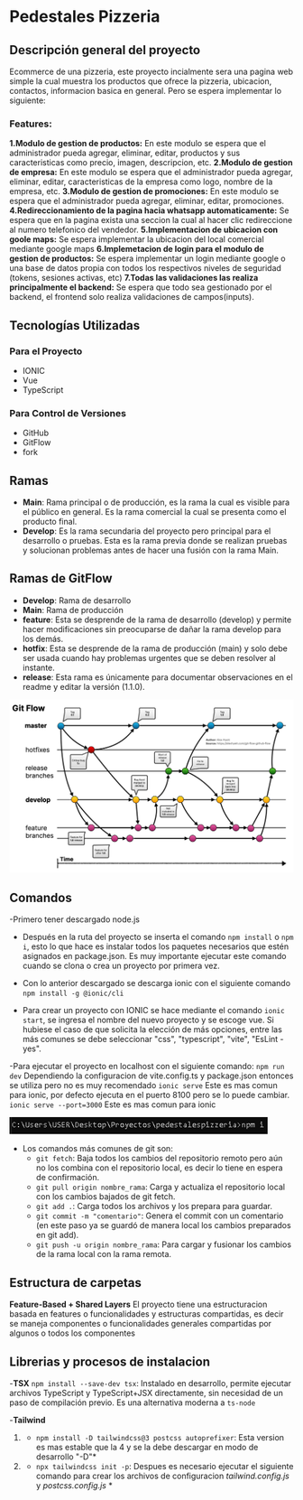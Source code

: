 # Pedestales Pizzeria

## Descripción general del proyecto
Ecommerce de una pizzeria, este proyecto incialmente sera una pagina web simple la cual muestra los productos que ofrece la pizzeria, ubicacion, contactos, informacion basica en general. Pero se espera implementar lo siguiente: 
### Features:
**1.Modulo de gestion de productos:** En este modulo se espera que el administrador pueda agregar, eliminar, editar, productos y sus caracteristicas como precio, imagen, descripcion, etc. 
**2.Modulo de gestion de empresa:** En este modulo se espera que el administrador pueda agregar, eliminar, editar, caracteristicas de la empresa como logo, nombre de la empresa, etc. 
**3.Modulo de gestion de promociones:** En este modulo se espera que el administrador pueda agregar, eliminar, editar, promociones. 
**4.Redireccionamiento de la pagina hacia whatsapp automaticamente:** Se espera que en la pagina exista una seccion la cual al hacer clic redireccione al numero telefonico del vendedor.
**5.Implementacion de ubicacion con goole maps:** Se espera implementar la ubicacion del local comercial mediante google maps
**6.Implemetacion de login para el modulo de gestion de productos:** Se espera implementar un login mediante google o una base de datos propia con todos los respectivos niveles de seguridad (tokens, sesiones activas, etc)
**7.Todas las validaciones las realiza principalmente el backend:** Se espera que todo sea gestionado por el backend, el frontend solo realiza validaciones de campos(inputs). 

## Tecnologías Utilizadas

### Para el Proyecto
- IONIC
- Vue
- TypeScript

### Para Control de Versiones
- GitHub
- GitFlow
- fork

## Ramas

- **Main**: Rama principal o de producción, es la rama la cual es visible para el público en general. Es la rama comercial la cual se presenta como el producto final.
- **Develop**: Es la rama secundaria del proyecto pero principal para el desarrollo o pruebas. Esta es la rama previa donde se realizan pruebas y solucionan problemas antes de hacer una fusión con la rama Main.

## Ramas de GitFlow

- **Develop**: Rama de desarrollo
- **Main**: Rama de producción
- **feature**: Esta se desprende de la rama de desarrollo (develop) y permite hacer modificaciones sin preocuparse de dañar la rama develop para los demás.
- **hotfix**: Esta se desprende de la rama de producción (main) y solo debe ser usada cuando hay problemas urgentes que se deben resolver al instante.
- **release**: Esta rama es únicamente para documentar observaciones en el readme y editar la versión (1.1.0).

![Ramas de GitFlow](image-1.png)

## Comandos

-Primero tener descargado node.js

- Después en la ruta del proyecto se inserta el comando `npm install` o `npm i`, esto lo que hace es instalar todos los paquetes necesarios que estén asignados en package.json. Es muy importante ejecutar este comando cuando se clona o crea un proyecto por primera vez.

- Con lo anterior descargado se descarga ionic con el siguiente comando
`npm install -g @ionic/cli`

- Para crear un proyecto con IONIC se hace mediante el comando `ionic start`, se ingresa el nombre del nuevo proyecto y se escoge vue. Si hubiese el caso de que solicita la elección de más opciones, entre las más comunes se debe seleccionar "css", "typescript", "vite", "EsLint - yes".

-Para ejecutar el proyecto en localhost con el siguiente comando:
`npm run dev` Dependiendo la configuracion de vite.config.ts y package.json entonces se utiliza pero no es muy recomendado
`ionic serve` Este es mas comun para ionic, por defecto ejecuta en el puerto 8100 pero se lo puede cambiar.
`ionic serve --port=3000` Este es mas comun para ionic


![NPM Install](image.png)

- Los comandos más comunes de git son:
  * `git fetch`: Baja todos los cambios del repositorio remoto pero aún no los combina con el repositorio local, es decir lo tiene en espera de confirmación.
  * `git pull origin nombre_rama`: Carga y actualiza el repositorio local con los cambios bajados de git fetch.
  * `git add .`: Carga todos los archivos y los prepara para guardar.
  * `git commit -m "comentario"`: Genera el commit con un comentario (en este paso ya se guardó de manera local los cambios preparados en git add).
  * `git push -u origin nombre_rama`: Para cargar y fusionar los cambios de la rama local con la rama remota.




## Estructura de carpetas 
**Feature-Based + Shared Layers**
El proyecto tiene una estructuracion basada en features o funcionalidades y estructuras compartidas, es decir se maneja componentes o funcionalidades generales compartidas por algunos o todos los componentes

## Librerias y procesos de instalacion

-**TSX**
`npm install --save-dev tsx`: Instalado en desarrollo, permite ejecutar archivos TypeScript y TypeScript+JSX directamente, sin necesidad de un paso de compilación previo. Es una alternativa moderna a `ts-node`

-**Tailwind**
1. * `npm install -D tailwindcss@3 postcss autoprefixer`: Esta version es mas estable que la 4 y se la debe descargar en modo de desarrollo "-D"*
2. * `npx tailwindcss init -p`: Despues es necesario ejecutar el siguiente comando para crear los archivos de configuracion *tailwind.config.js* y *postcss.config.js* *
